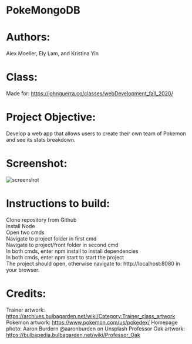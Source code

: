 # PokeMongoDB
# Authors: 
Alex Moeller, Ely Lam, and Kristina Yin
# Class:
Made for: https://johnguerra.co/classes/webDevelopment_fall_2020/
# Project Objective: 
Develop a web app that allows users to create their own team of Pokemon and see its stats breakdown.
# Screenshot:
![screenshot](/front/public/images/pokeScreenshot.png)
# Instructions to build:
  Clone repository from Github\
  Install Node\
  Open two cmds\
  Navigate to project folder in first cmd\
  Navigate to project/front folder in second cmd\
  In both cmds, enter npm install to install dependencies\
  In both cmds, enter npm start to start the project\
  The project should open, otherwise navigate to: http://localhost:8080 in your browser.
# Credits: 
  Trainer artwork: https://archives.bulbagarden.net/wiki/Category:Trainer_class_artwork
  Pokemon artwork: https://www.pokemon.com/us/pokedex/
  Homepage photo: Aaron Burdern @aaronburden on Unsplash
  Professor Oak artwork: https://bulbapedia.bulbagarden.net/wiki/Professor_Oak
